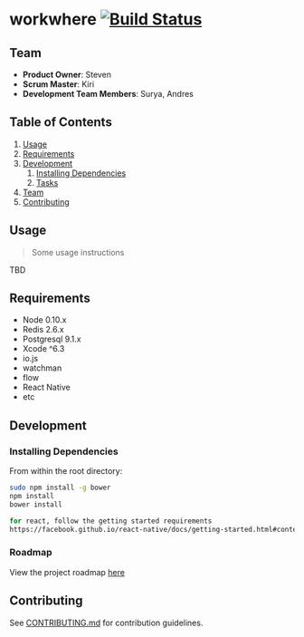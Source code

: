 # workwhere [![Build Status](https://travis-ci.org/IrreproachableCentaur/workwhere.png)](https://travis-ci.org/IrreproachableCentaur/workwhere)

## Team

  - __Product Owner__: Steven
  - __Scrum Master__: Kiri
  - __Development Team Members__: Surya, Andres

## Table of Contents

1. [Usage](#Usage)
1. [Requirements](#requirements)
1. [Development](#development)
    1. [Installing Dependencies](#installing-dependencies)
    1. [Tasks](#tasks)
1. [Team](#team)
1. [Contributing](#contributing)

## Usage

> Some usage instructions

TBD

## Requirements

- Node 0.10.x
- Redis 2.6.x
- Postgresql 9.1.x
- Xcode ^6.3 
- io.js
- watchman
- flow
- React Native 
- etc

## Development

### Installing Dependencies

From within the root directory:

```sh
sudo npm install -g bower
npm install
bower install

for react, follow the getting started requirements
https://facebook.github.io/react-native/docs/getting-started.html#content
```

### Roadmap

View the project roadmap [here](LINK_TO_PROJECT_ISSUES)


## Contributing

See [CONTRIBUTING.md](CONTRIBUTING.md) for contribution guidelines.
